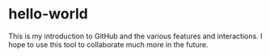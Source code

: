 # hello-world

This is my introduction to GitHub and the various features and interactions. I hope to use this tool to collaborate much more in the future. 
